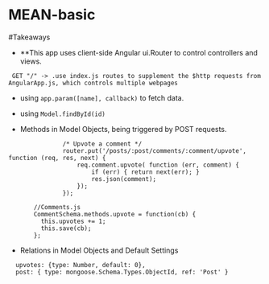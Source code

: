 # MEAN-basic

#Takeaways

 - **This app uses client-side Angular ui.Router to control controllers and views.
```
 GET "/" -> .use index.js routes to supplement the $http requests from AngularApp.js, which controls multiple webpages
```
 - using ```app.param([name], callback)``` to fetch data.
 
 - using ```Model.findById(id)```
 
 - Methods in Model Objects, being triggered by POST requests.
 
 ```
                /* Upvote a comment */
                router.put('/posts/:post/comments/:comment/upvote', function (req, res, next) {
                    req.comment.upvote( function (err, comment) {
                        if (err) { return next(err); }
                        res.json(comment);
                    });
                });
                
        //Comments.js   
        CommentSchema.methods.upvote = function(cb) {
          this.upvotes += 1;
          this.save(cb);
        };
 ```

 - Relations in Model Objects and Default Settings
 
 ```
   upvotes: {type: Number, default: 0},
   post: { type: mongoose.Schema.Types.ObjectId, ref: 'Post' }
 ```
